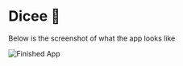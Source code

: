 


# Dicee 🎲
Below is the screenshot of what the app looks like

![Finished App](https://github.com/londonappbrewery/Images/blob/master/dicee-demo.gif)


